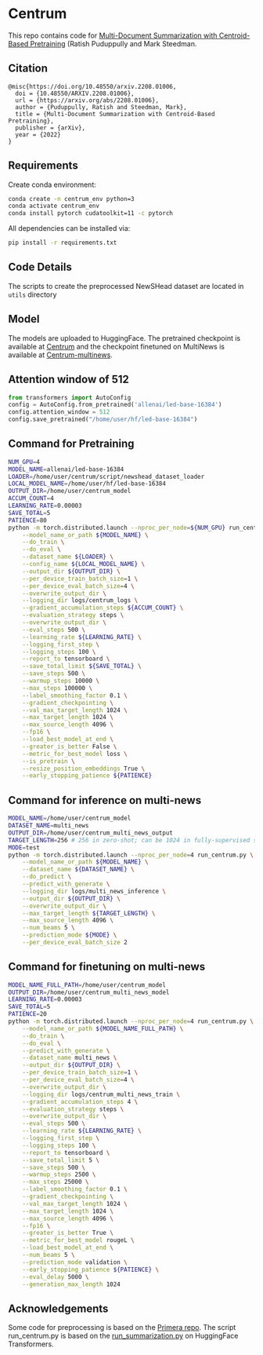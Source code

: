 
# Centrum 
This repo contains code for [Multi-Document Summarization with Centroid-Based Pretraining](https://arxiv.org/abs/2208.01006) (Ratish Puduppully and Mark Steedman.

## Citation
```
@misc{https://doi.org/10.48550/arxiv.2208.01006,
  doi = {10.48550/ARXIV.2208.01006},
  url = {https://arxiv.org/abs/2208.01006},
  author = {Puduppully, Ratish and Steedman, Mark},
  title = {Multi-Document Summarization with Centroid-Based Pretraining},
  publisher = {arXiv},
  year = {2022}
}
```
## Requirements

Create conda environment:
```bash
conda create -n centrum_env python=3
conda activate centrum_env
conda install pytorch cudatoolkit=11 -c pytorch
```
All dependencies can be installed via:
```bash
pip install -r requirements.txt
```

## Code Details
The scripts to create the preprocessed NewSHead dataset are located in `utils` directory

## Model
The models are uploaded to HuggingFace. The pretrained checkpoint is available at [Centrum](https://huggingface.co/ratishsp/Centrum) and the checkpoint finetuned on MultiNews is available at [Centrum-multinews](https://huggingface.co/ratishsp/Centrum-multinews).

## Attention window of 512
```python
from transformers import AutoConfig
config = AutoConfig.from_pretrained('allenai/led-base-16384')
config.attention_window = 512
config.save_pretrained("/home/user/hf/led-base-16384")
```
## Command for Pretraining 
```bash
NUM_GPU=4
MODEL_NAME=allenai/led-base-16384
LOADER=/home/user/centrum/script/newshead_dataset_loader
LOCAL_MODEL_NAME=/home/user/hf/led-base-16384
OUTPUT_DIR=/home/user/centrum_model
ACCUM_COUNT=4
LEARNING_RATE=0.00003
SAVE_TOTAL=5
PATIENCE=80
python -m torch.distributed.launch --nproc_per_node=${NUM_GPU} run_centrum.py \
    --model_name_or_path ${MODEL_NAME} \
    --do_train \
    --do_eval \
    --dataset_name ${LOADER} \
    --config_name ${LOCAL_MODEL_NAME} \
    --output_dir ${OUTPUT_DIR} \
    --per_device_train_batch_size=1 \
    --per_device_eval_batch_size=4 \
    --overwrite_output_dir \
    --logging_dir logs/centrum_logs \
    --gradient_accumulation_steps ${ACCUM_COUNT} \
    --evaluation_strategy steps \
    --overwrite_output_dir \
    --eval_steps 500 \
    --learning_rate ${LEARNING_RATE} \
    --logging_first_step \
    --logging_steps 100 \
    --report_to tensorboard \
    --save_total_limit ${SAVE_TOTAL} \
    --save_steps 500 \
    --warmup_steps 10000 \
    --max_steps 100000 \
    --label_smoothing_factor 0.1 \
    --gradient_checkpointing \
    --val_max_target_length 1024 \
    --max_target_length 1024 \
    --max_source_length 4096 \
    --fp16 \
    --load_best_model_at_end \
    --greater_is_better False \
    --metric_for_best_model loss \
    --is_pretrain \
    --resize_position_embeddings True \
    --early_stopping_patience ${PATIENCE}
```

## Command for inference on multi-news
```bash
MODEL_NAME=/home/user/centrum_model
DATASET_NAME=multi_news
OUTPUT_DIR=/home/user/centrum_multi_news_output
TARGET_LENGTH=256 # 256 in zero-shot; can be 1024 in fully-supervised setting
MODE=test
python -m torch.distributed.launch --nproc_per_node=4 run_centrum.py \
    --model_name_or_path ${MODEL_NAME} \
    --dataset_name ${DATASET_NAME} \
    --do_predict \
    --predict_with_generate \
    --logging_dir logs/multi_news_inference \
    --output_dir ${OUTPUT_DIR} \
    --overwrite_output_dir \
    --max_target_length ${TARGET_LENGTH} \
    --max_source_length 4096 \
    --num_beams 5 \
    --prediction_mode ${MODE} \
    --per_device_eval_batch_size 2
```

## Command for finetuning on multi-news
```bash
MODEL_NAME_FULL_PATH=/home/user/centrum_model
OUTPUT_DIR=/home/user/centrum_multi_news_model
LEARNING_RATE=0.00003
SAVE_TOTAL=5
PATIENCE=20
python -m torch.distributed.launch --nproc_per_node=4 run_centrum.py \
    --model_name_or_path ${MODEL_NAME_FULL_PATH} \
    --do_train \
    --do_eval \
    --predict_with_generate \
    --dataset_name multi_news \
    --output_dir ${OUTPUT_DIR} \
    --per_device_train_batch_size=1 \
    --per_device_eval_batch_size=4 \
    --overwrite_output_dir \
    --logging_dir logs/centrum_multi_news_train \
    --gradient_accumulation_steps 4 \
    --evaluation_strategy steps \
    --overwrite_output_dir \
    --eval_steps 500 \
    --learning_rate ${LEARNING_RATE} \
    --logging_first_step \
    --logging_steps 100 \
    --report_to tensorboard \
    --save_total_limit 5 \
    --save_steps 500 \
    --warmup_steps 2500 \
    --max_steps 25000 \
    --label_smoothing_factor 0.1 \
    --gradient_checkpointing \
    --val_max_target_length 1024 \
    --max_target_length 1024 \
    --max_source_length 4096 \
    --fp16 \
    --greater_is_better True \
    --metric_for_best_model rougeL \
    --load_best_model_at_end \
    --num_beams 5 \
    --prediction_mode validation \
    --early_stopping_patience ${PATIENCE} \
    --eval_delay 5000 \
    --generation_max_length 1024
```
## Acknowledgements
Some code for preprocessing is based on the [Primera repo](https://github.com/allenai/PRIMER). The script run_centrum.py is based on the [run_summarization.py](https://github.com/huggingface/transformers/blob/master/examples/pytorch/summarization/run_summarization.py) on HuggingFace Transformers.

